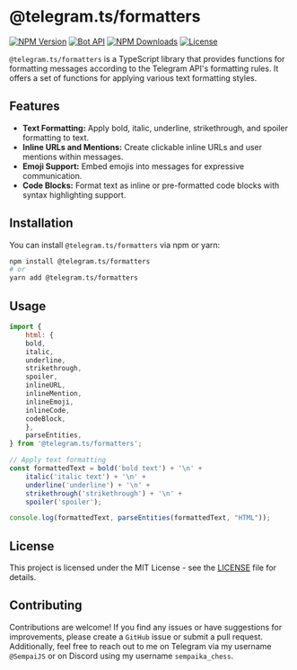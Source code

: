# @telegram.ts/formatters

[![NPM Version](https://img.shields.io/npm/v/@telegram.ts/formatters)](https://www.npmjs.com/package/@telegram.ts/formatters)
[![Bot API](https://img.shields.io/badge/Bot%20API-v.7.4-00aced.svg?style=flat-square&logo=telegram)](https://core.telegram.org/bots/api)
[![NPM Downloads](https://img.shields.io/npm/dt/@telegram.ts/formatters.svg?maxAge=3600)](https://www.npmjs.com/package/@telegram.ts/formatters)
[![License](https://img.shields.io/npm/l/@telegram.ts/formatters)](https://github.com/telegramsjs/formatters/blob/main/LICENSE)

`@telegram.ts/formatters` is a TypeScript library that provides functions for formatting messages according to the Telegram API's formatting rules. It offers a set of functions for applying various text formatting styles.

## Features

- **Text Formatting:** Apply bold, italic, underline, strikethrough, and spoiler formatting to text.
- **Inline URLs and Mentions:** Create clickable inline URLs and user mentions within messages.
- **Emoji Support:** Embed emojis into messages for expressive communication.
- **Code Blocks:** Format text as inline or pre-formatted code blocks with syntax highlighting support.

## Installation

You can install `@telegram.ts/formatters` via npm or yarn:

```bash
npm install @telegram.ts/formatters
# or
yarn add @telegram.ts/formatters
```

## Usage

```javascript
import {
    html: {
    bold,
    italic,
    underline,
    strikethrough,
    spoiler,
    inlineURL,
    inlineMention,
    inlineEmoji,
    inlineCode,
    codeBlock,
    },
    parseEntities,
} from '@telegram.ts/formatters';

// Apply text formatting
const formattedText = bold('bold text') + '\n' +
    italic('italic text') + '\n' +
    underline('underline') + '\n' +
    strikethrough('strikethrough') + '\n' +
    spoiler('spoiler');

console.log(formattedText, parseEntities(formattedText, "HTML"));
```

## License

This project is licensed under the MIT License - see the [LICENSE](https://github.com/telegramsjs/formatters/blob/main/LICENSE) file for details.

## Contributing

Contributions are welcome! If you find any issues or have suggestions for improvements, please create a `GitHub` issue or submit a pull request. Additionally, feel free to reach out to me on Telegram via my username `@SempaiJS` or on Discord using my username `sempaika_chess`.

